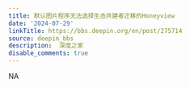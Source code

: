 ```yaml
---
title: 默认图片程序无法选择生态共建者迁移的Honeyview
date: '2024-07-29'
linkTitle: https://bbs.deepin.org/en/post/275714
source: deepin_bbs
description:  深度之家 
disable_comments: true
---
```

NA
